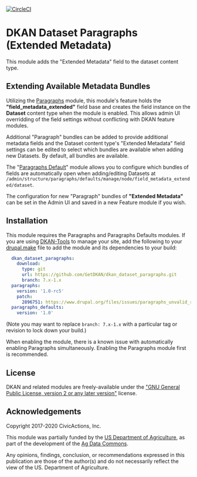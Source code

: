 [![CircleCI](https://circleci.com/gh/GetDKAN/dkan_dataset_paragraphs.svg?style=svg)](https://circleci.com/gh/GetDKAN/dkan_dataset_paragraphs)

# DKAN Dataset Paragraphs (Extended Metadata)

This module adds the "Extended Metadata" field to the dataset content type.

## Extending Available Metadata Bundles

Utilizing the [Paragraphs](https://www.drupal.org/project/paragraphs) module, this module's feature holds the **"field_metadata_extended"** field base and creates the field instance on the **Dataset** content type when the module is enabled. This allows admin UI overridding of the field settings without conflicting with DKAN feature modules.

Additional "Paragraph" bundles can be added to provide additional metadata fields and the Dataset content type's "Extended Metadata" field settings can be edited to select which bundles are available when adding new Datasets. By default, all bundles are available.

The "[Paragraphs Default](http://drupal.org/project/paragraphs_defaults)" module allows you to configure which bundles of fields are automatically open when adding/editing Datasets at `/admin/structure/paragraphs/defaults/manage/node/field_metadata_extended/dataset`.

The configuration for new "Paragraph" bundles of **"Extended Metadata"** can be set in the Admin UI and saved in a new Feature module if you wish.

## Installation

This module requires the Paragraphs and Paragraphs Defaults modules. If you are using [DKAN-Tools](https://github.com/GetDKAN/dkan-tools) to manage your site, add the following to your [drupal.make](https://github.com/getdkan/dkan-tools#the-srcmake-folder) file to add the module and its dependencies to your build:

```yaml
  dkan_dataset_paragraphs:
    download:
      type: git
      url: https://github.com/GetDKAN/dkan_dataset_paragraphs.git
      branch: 7.x-1.x
  paragraphs:
    version: '1.0-rc5'
    patch:
      2896751: https://www.drupal.org/files/issues/paragraphs_unvalid_reference_host_entity.patch
  paragraphs_defaults:
    version: '1.0'
```

(Note you may want to replace `branch: 7.x-1.x` with a particular tag or revision to lock down your build.)

When enabling the module, there is a known issue with automatically enabling Paragraphs simultaneously. Enabling the Paragraphs module first is recommended.

## License

DKAN and related modules are freely-available under the ["GNU General Public License, version 2 or any later version"](https://www.gnu.org/licenses/old-licenses/gpl-2.0.en.html) license.

## Acknowledgements

Copyright 2017-2020 CivicActions, Inc.

This module was partially funded by the [US Department of Agriculture](https://usda.gov), as part of the development of the [Ag Data Commons](https://data.nal.usda.gov/).

Any opinions, findings, conclusion, or recommendations expressed in this publication are those of the author(s) and do not necessarily reflect the view of the US. Department of Agriculture.
